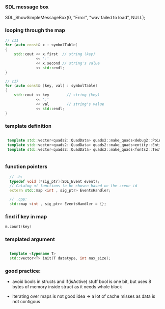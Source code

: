 ### SDL message box

SDL_ShowSimpleMessageBox(0, "Error", "wav failed to load", NULL);



### looping through the map


```c++
// c11
for (auto const& x : symbolTable)
{
    std::cout << x.first  // string (key)
              << ':' 
              << x.second // string's value 
              << std::endl;
}

```

```c++
// c17
for (auto const& [key, val] : symbolTable)
{
    std::cout << key        // string (key)
              << ':'  
              << val        // string's value
              << std::endl;
}

```


### template definition

```c++

 template std::vector<quads2::QuadData> quads2::make_quads<debug2::PointData>(std::map<int, debug2::PointData>, int);
 template std::vector<quads2::QuadData> quads2::make_quads<entity::EntityData>(std::map<int, entity::EntityData>, int);
 template std::vector<quads2::QuadData> quads2::make_quads<fonts2::TextData>(std::map<int, fonts2::TextData>, int);
 
```

### function pointers
```c++
  // .h:
  typedef void (*sig_ptr)(SDL_Event event);
  // Catalog of functions to be chosen based on the scene id
  extern std::map <int , sig_ptr> EventsHandler;

  // .cpp:
  std::map <int , sig_ptr> EventsHandler = {};
```

### find if key in map
```c++
m.count(key)


```


### templated argument
```c++

  template <typename T>
  std::vector<T> init(T datatype, int max_size);

```




### good practice:
 - avoid bools in structs and if(isActive) stuff
 bool is one bit, but uses 8 bytes of memory inside struct as it needs whole block


 - iterating over maps is not good idea -> a lot of cache misses as data is not contigous